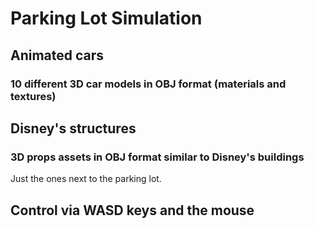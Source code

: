 # Parking Lot Simulation
## Animated cars
### 10 different 3D car models in OBJ format (materials and textures)
## Disney's structures
### 3D props assets in OBJ format similar to Disney's buildings
Just the ones next to the parking lot.
## Control via WASD keys and the mouse